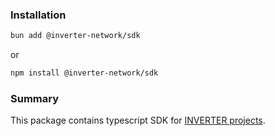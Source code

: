 ### Installation

```bash
bun add @inverter-network/sdk
```

or

```bash
npm install @inverter-network/sdk
```

### Summary

This package contains typescript SDK for [INVERTER projects](https://github.com/InverterNetwork).
